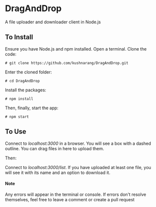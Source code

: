 # DragAndDrop
A file uploader and downloader client in Node.js


## To Install
Ensure you have Node.js and npm installed. Open a terminal.
Clone the code:
```
# git clone https://github.com/kushnarang/DragAndDrop.git
```
Enter the cloned folder:
```
# cd DragAndDrop
```
Install the packages:
```
# npm install
```
Then, finally, start the app:
```
# npm start
```
## To Use
Connect to *localhost:3000* in a browser. You will see a box with a dashed outline. You can drag files in here to upload them.

Then:

Connect to *localhost:3000/list*. If you have uploaded at least one file, you will see it with its name and an option to download it. 


#### Note
Any errors will appear in the terminal or console. If errors don't resolve themselves, feel free to leave a comment or create a pull request
